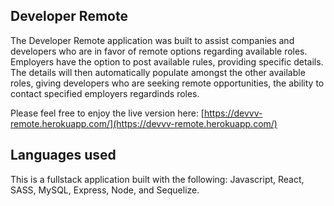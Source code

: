 ## Developer Remote

The Developer Remote application was built to assist companies and developers who are in favor of remote options regarding available roles. Employers have the option to post available rules, providing specific details. The details will then automatically populate amongst the other available roles, giving developers who are seeking remote opportunities, the ability to contact specified employers regardinds roles.

Please feel free to enjoy the live version here: [https://devvv-remote.herokuapp.com/](https://devvv-remote.herokuapp.com/)

## Languages used

This is a fullstack application built with the following: Javascript, React, SASS, MySQL, Express, Node, and Sequelize.
